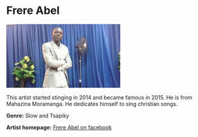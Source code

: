 # Frere Abel

![Frere Abel's photo](frere-abel.jpg)

This artist started stinging in 2014 and became famous in 2015. He is from Mahazina Moramanga. He dedicates himself to sing christian songs.

**Genre:** Slow and Tsapiky

**Artist homepage:** [Frere Abel on facebook](https://web.facebook.com/durand.bazonzila?hc_ref=PAGES_TIMELINE&_rdc=1&_rdr)
